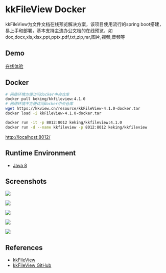 # kkFileView Docker

kkFileView为文件文档在线预览解决方案，该项目使用流行的spring boot搭建，易上手和部署，基本支持主流办公文档的在线预览，如doc,docx,xls,xlsx,ppt,pptx,pdf,txt,zip,rar,图片,视频,音频等

## Demo
[在线体验](https://file.kkview.cn/)

## Docker
```sh
# 网络环境方便访问docker中央仓库
docker pull keking/kkfileview:4.1.0
# 网络环境不方便访问docker中央仓库
wget https://kkview.cn/resource/kkFileView-4.1.0-docker.tar
docker load -i kkFileView-4.1.0-docker.tar
```
```sh
docker run -it -p 8012:8012 keking/kkfileview:4.1.0
docker run -d --name kkfileview -p 8012:8012 keking/kkfileview
```
[http://localhost:8012/](http://localhost:8012/)

## Runtime Environment
- [Java 8](http://www.oracle.com/technetwork/java/javase/downloads/jdk8-downloads-2133151.html)

## Screenshots
![](https://kkview.cn/img/preview/preview-doc-image.png)

![](https://kkview.cn/img/preview/preview-ppt-image.png)

![](https://kkview.cn/img/preview/preview-xls.png)

![](https://kkview.cn/img/preview/preview-dcm.png)

![](https://kkview.cn/img/preview/preview-drawio.png)

## References
- [kkFileView](https://kkview.cn/zh-cn/index.html)
- [kkFileView GitHub](https://github.com/kekingcn/kkFileView)